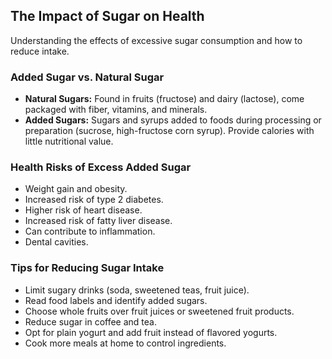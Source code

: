 ## The Impact of Sugar on Health

Understanding the effects of excessive sugar consumption and how to reduce intake.

### Added Sugar vs. Natural Sugar
*   **Natural Sugars:** Found in fruits (fructose) and dairy (lactose), come packaged with fiber, vitamins, and minerals.
*   **Added Sugars:** Sugars and syrups added to foods during processing or preparation (sucrose, high-fructose corn syrup). Provide calories with little nutritional value.

### Health Risks of Excess Added Sugar
*   Weight gain and obesity.
*   Increased risk of type 2 diabetes.
*   Higher risk of heart disease.
*   Increased risk of fatty liver disease.
*   Can contribute to inflammation.
*   Dental cavities.

### Tips for Reducing Sugar Intake
*   Limit sugary drinks (soda, sweetened teas, fruit juice).
*   Read food labels and identify added sugars.
*   Choose whole fruits over fruit juices or sweetened fruit products.
*   Reduce sugar in coffee and tea.
*   Opt for plain yogurt and add fruit instead of flavored yogurts.
*   Cook more meals at home to control ingredients. 